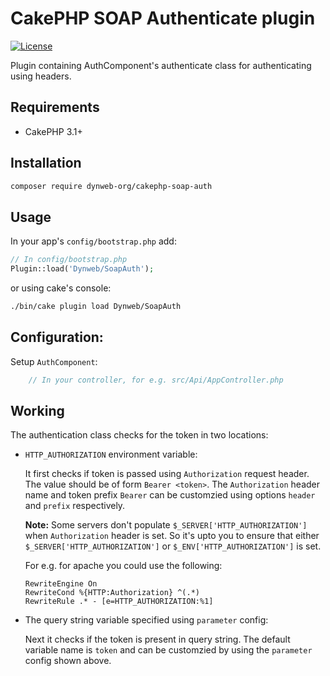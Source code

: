 # CakePHP SOAP Authenticate plugin

[![License](https://img.shields.io/badge/license-MIT-blue.svg?style=flat-square)](LICENSE.txt)

Plugin containing AuthComponent's authenticate class for authenticating using headers.

## Requirements

* CakePHP 3.1+

## Installation

```sh
composer require dynweb-org/cakephp-soap-auth
```

## Usage

In your app's `config/bootstrap.php` add:

```php
// In config/bootstrap.php
Plugin::load('Dynweb/SoapAuth');
```

or using cake's console:

```sh
./bin/cake plugin load Dynweb/SoapAuth
```

## Configuration:

Setup `AuthComponent`:

```php
    // In your controller, for e.g. src/Api/AppController.php
```

## Working

The authentication class checks for the token in two locations:

- `HTTP_AUTHORIZATION` environment variable:

  It first checks if token is passed using `Authorization` request header.
  The value should be of form `Bearer <token>`. The `Authorization` header name
  and token prefix `Bearer` can be customzied using options `header` and `prefix`
  respectively.

  **Note:** Some servers don't populate `$_SERVER['HTTP_AUTHORIZATION']` when
  `Authorization` header is set. So it's upto you to ensure that either
  `$_SERVER['HTTP_AUTHORIZATION']` or `$_ENV['HTTP_AUTHORIZATION']` is set.

  For e.g. for apache you could use the following:

  ```
  RewriteEngine On
  RewriteCond %{HTTP:Authorization} ^(.*)
  RewriteRule .* - [e=HTTP_AUTHORIZATION:%1]
  ```

- The query string variable specified using `parameter` config:

  Next it checks if the token is present in query string. The default variable
  name is `token` and can be customzied by using the `parameter` config shown
  above.
